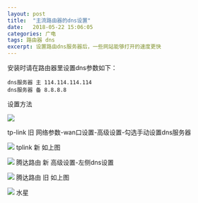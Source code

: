 ```yaml
---
layout: post
title:  "主流路由器的dns设置"
date:   2018-05-22 15:06:05
categories: 广电
tags: 路由器 dns
excerpt: 设置路由dns服务器后，一些网站能够打开的速度更快
---
```

安装时请在路由器里设置dns参数如下：

	dns服务器 主 114.114.114.114
	dns服务器 备 8.8.8.8


设置方法

![](http://p94dvrayw.bkt.clouddn.com/18-5-22/92871312.jpg)

tp-link 旧
    网络参数-wan口设置-高级设置-勾选手动设置dns服务器
 
![](http://p94dvrayw.bkt.clouddn.com/18-5-22/12158070.jpg)
tplink 新  如上图

![](http://p94dvrayw.bkt.clouddn.com/18-5-22/72727824.jpg)
腾达路由 新
    高级设置-左侧dns设置


![](http://p94dvrayw.bkt.clouddn.com/18-5-22/44698579.jpg)
腾达路由 旧 如上图

![](http://p94dvrayw.bkt.clouddn.com/18-5-22/82752710.jpg)
水星 

